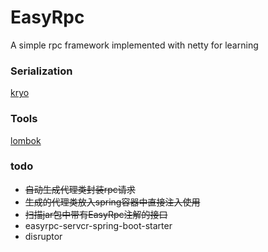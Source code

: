 # EasyRpc
A simple rpc framework implemented with netty for learning

### Serialization
[kryo](https://github.com/EsotericSoftware/kryo)

### Tools
[lombok](https://projectlombok.org/)

### todo
- ~~自动生成代理类封装rpc请求~~
- ~~生成的代理类放入spring容器中直接注入使用~~
- ~~扫描jar包中带有EasyRpc注解的接口~~
- easyrpc-servcr-spring-boot-starter
- disruptor